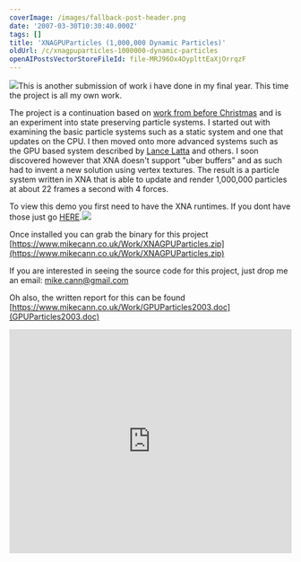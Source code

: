 ```yaml
---
coverImage: /images/fallback-post-header.png
date: '2007-03-30T10:30:40.000Z'
tags: []
title: 'XNAGPUParticles (1,000,000 Dynamic Particles)'
oldUrl: /c/xnagpuparticles-1000000-dynamic-particles
openAIPostsVectorStoreFileId: file-MRJ96Ox4OyplttEaXjOrrqzF
---
```


![](https://www.mikecann.co.uk/Images/Others/particles17.png)This is another submission of work i have done in my final year. This time the project is all my own work.

The project is a continuation based on [work from before Christmas](https://www.mikecann.co.uk/?p=148) and is an experiment into state preserving particle systems. I started out with examining the basic particle systems such as a static system and one that updates on the CPU. I then moved onto more advanced systems such as the GPU based system described by [Lance Latta](https://www.2ld.de/gdc2004/) and others. I soon discovered however that XNA doesn't support "uber buffers" and as such had to invent a new solution using vertex textures. The result is a particle system written in XNA that is able to update and render 1,000,000 particles at about 22 frames a second with 4 forces.

<!-- more -->

To view this demo you first need to have the XNA runtimes. If you dont have those just go [HERE](https://xnamatrix.com/xnareq.php).[![](https://www.mikecann.co.uk/Images/Others/particles18.png)](./Images/Others/particles18.png)

Once installed you can grab the binary for this project [https://www.mikecann.co.uk/Work/XNAGPUParticles.zip](https://www.mikecann.co.uk/Work/XNAGPUParticles.zip)

If you are interested in seeing the source code for this project, just drop me an email: mike.cann@gmail.com

Oh also, the written report for this can be found [https://www.mikecann.co.uk/Work/GPUParticles2003.doc](GPUParticles2003.doc)

<iframe width="100%" height="400" src="https://www.youtube.com/embed/Avxrg1YavBIg" frameborder="0" allow="accelerometer; autoplay; clipboard-write; encrypted-media; gyroscope; picture-in-picture" allowfullscreen></iframe>
